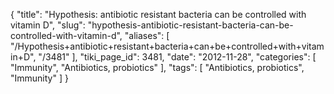 {
    "title": "Hypothesis: antibiotic resistant bacteria can be controlled with vitamin D",
    "slug": "hypothesis-antibiotic-resistant-bacteria-can-be-controlled-with-vitamin-d",
    "aliases": [
        "/Hypothesis+antibiotic+resistant+bacteria+can+be+controlled+with+vitamin+D",
        "/3481"
    ],
    "tiki_page_id": 3481,
    "date": "2012-11-28",
    "categories": [
        "Immunity",
        "Antibiotics, probiotics"
    ],
    "tags": [
        "Antibiotics, probiotics",
        "Immunity"
    ]
}